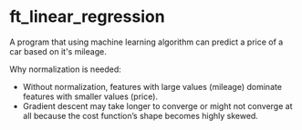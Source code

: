 # ft_linear_regression
A program that using machine learning algorithm can predict a price of a car based on it's mileage.

Why normalization is needed:
- Without normalization, features with large values (mileage) dominate features with smaller values (price).
- Gradient descent may take longer to converge or might not converge at all because the cost function’s shape becomes highly skewed.
